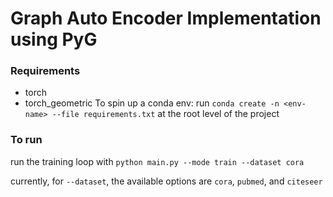 # Graph Auto Encoder Implementation using PyG

### Requirements
- torch
- torch_geometric
To spin up a conda env: run `conda create -n <env-name> --file requirements.txt` at the root level of the project

### To run
run the training loop with `python main.py --mode train --dataset cora`

currently, for `--dataset`, the available options are `cora`, `pubmed`, and `citeseer`